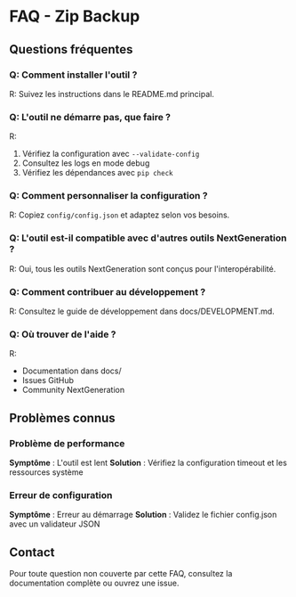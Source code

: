 # FAQ - Zip Backup

## Questions fréquentes

### Q: Comment installer l'outil ?
R: Suivez les instructions dans le README.md principal.

### Q: L'outil ne démarre pas, que faire ?
R: 
1. Vérifiez la configuration avec `--validate-config`
2. Consultez les logs en mode debug
3. Vérifiez les dépendances avec `pip check`

### Q: Comment personnaliser la configuration ?
R: Copiez `config/config.json` et adaptez selon vos besoins.

### Q: L'outil est-il compatible avec d'autres outils NextGeneration ?
R: Oui, tous les outils NextGeneration sont conçus pour l'interopérabilité.

### Q: Comment contribuer au développement ?
R: Consultez le guide de développement dans docs/DEVELOPMENT.md.

### Q: Où trouver de l'aide ?
R: 
- Documentation dans docs/
- Issues GitHub
- Community NextGeneration

## Problèmes connus

### Problème de performance
**Symptôme** : L'outil est lent
**Solution** : Vérifiez la configuration timeout et les ressources système

### Erreur de configuration
**Symptôme** : Erreur au démarrage
**Solution** : Validez le fichier config.json avec un validateur JSON

## Contact

Pour toute question non couverte par cette FAQ, consultez la documentation complète ou ouvrez une issue.
